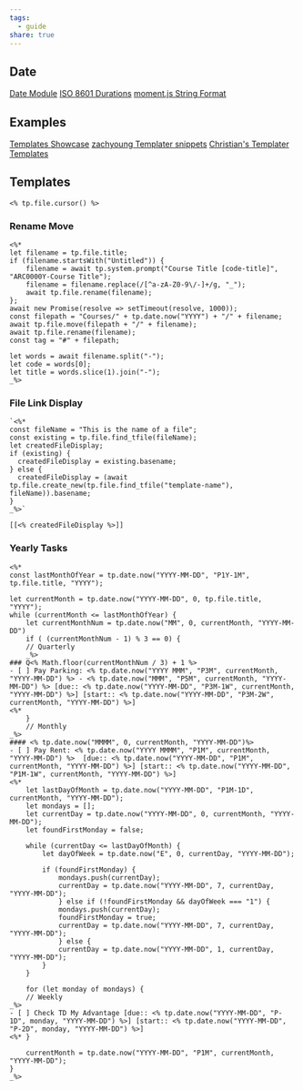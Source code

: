 ```yaml
---
tags:
  - guide
share: true
---
```

## Date

[Date Module](https://silentvoid13.github.io/Templater/internal-functions/internal-modules/date-module.html)
[ISO 8601 Durations](https://en.wikipedia.org/wiki/ISO_8601#Durations)
[moment.js String Format](https://momentjs.com/docs/#/parsing/string-format/)

## Examples

[Templates Showcase](https://github.com/SilentVoid13/Templater/discussions/categories/templates-showcase)
[zachyoung Templater snippets](https://zachyoung.dev/posts/templater-snippets)
[Christian's Templater Templates](https://github.com/chhoumann/Templater_Templates)

## Templates

`<% tp.file.cursor() %>`

### Rename Move
```
<%*
let filename = tp.file.title;
if (filename.startsWith("Untitled")) {
	filename = await tp.system.prompt("Course Title [code-title]", "ARC0000Y-Course Title");
	filename = filename.replace(/[^a-zA-Z0-9\/-]+/g, "_");
	await tp.file.rename(filename);
};
await new Promise(resolve => setTimeout(resolve, 1000));
const filepath = "Courses/" + tp.date.now("YYYY") + "/" + filename;
await tp.file.move(filepath + "/" + filename);
await tp.file.rename(filename);
const tag = "#" + filepath;

let words = await filename.split("-");
let code = words[0];
let title = words.slice(1).join("-");
_%>
```

### File Link Display
```
`<%*
const fileName = "This is the name of a file";
const existing = tp.file.find_tfile(fileName);
let createdFileDisplay;
if (existing) {
  createdFileDisplay = existing.basename;
} else {
  createdFileDisplay = (await tp.file.create_new(tp.file.find_tfile("template-name"), fileName)).basename;
}
_%>`
```
`[[<% createdFileDisplay %>]]`

### Yearly Tasks

```
<%*
const lastMonthOfYear = tp.date.now("YYYY-MM-DD", "P1Y-1M", tp.file.title, "YYYY");

let currentMonth = tp.date.now("YYYY-MM-DD", 0, tp.file.title, "YYYY");
while (currentMonth <= lastMonthOfYear) {
	let currentMonthNum = tp.date.now("MM", 0, currentMonth, "YYYY-MM-DD")
	if ( (currentMonthNum - 1) % 3 == 0) {
	// Quarterly
	_%>
### Q<% Math.floor(currentMonthNum / 3) + 1 %>
- [ ] Pay Parking: <% tp.date.now("YYYY MMM", "P3M", currentMonth, "YYYY-MM-DD") %> - <% tp.date.now("MMM", "P5M", currentMonth, "YYYY-MM-DD") %> [due:: <% tp.date.now("YYYY-MM-DD", "P3M-1W", currentMonth, "YYYY-MM-DD") %>] [start:: <% tp.date.now("YYYY-MM-DD", "P3M-2W", currentMonth, "YYYY-MM-DD") %>]
<%*
	}
	// Monthly
_%>
#### <% tp.date.now("MMMM", 0, currentMonth, "YYYY-MM-DD")%>
- [ ] Pay Rent: <% tp.date.now("YYYY MMMM", "P1M", currentMonth, "YYYY-MM-DD") %>  [due:: <% tp.date.now("YYYY-MM-DD", "P1M", currentMonth, "YYYY-MM-DD") %>] [start:: <% tp.date.now("YYYY-MM-DD", "P1M-1W", currentMonth, "YYYY-MM-DD") %>]
<%*
	let lastDayOfMonth = tp.date.now("YYYY-MM-DD", "P1M-1D", currentMonth, "YYYY-MM-DD");
	let mondays = [];
	let currentDay = tp.date.now("YYYY-MM-DD", 0, currentMonth, "YYYY-MM-DD");
	let foundFirstMonday = false;
	
	while (currentDay <= lastDayOfMonth) {
		let dayOfWeek = tp.date.now("E", 0, currentDay, "YYYY-MM-DD");
		
		if (foundFirstMonday) {
			mondays.push(currentDay);
			currentDay = tp.date.now("YYYY-MM-DD", 7, currentDay, "YYYY-MM-DD");
			} else if (!foundFirstMonday && dayOfWeek === "1") {
			mondays.push(currentDay);
			foundFirstMonday = true;
			currentDay = tp.date.now("YYYY-MM-DD", 7, currentDay, "YYYY-MM-DD");
			} else {
			currentDay = tp.date.now("YYYY-MM-DD", 1, currentDay, "YYYY-MM-DD");
		}
	}
	
	for (let monday of mondays) { 
	// Weekly
_%>
- [ ] Check TD My Advantage [due:: <% tp.date.now("YYYY-MM-DD", "P-1D", monday, "YYYY-MM-DD") %>] [start:: <% tp.date.now("YYYY-MM-DD", "P-2D", monday, "YYYY-MM-DD") %>]
<%* }
	
	currentMonth = tp.date.now("YYYY-MM-DD", "P1M", currentMonth, "YYYY-MM-DD");
}
_%>
```